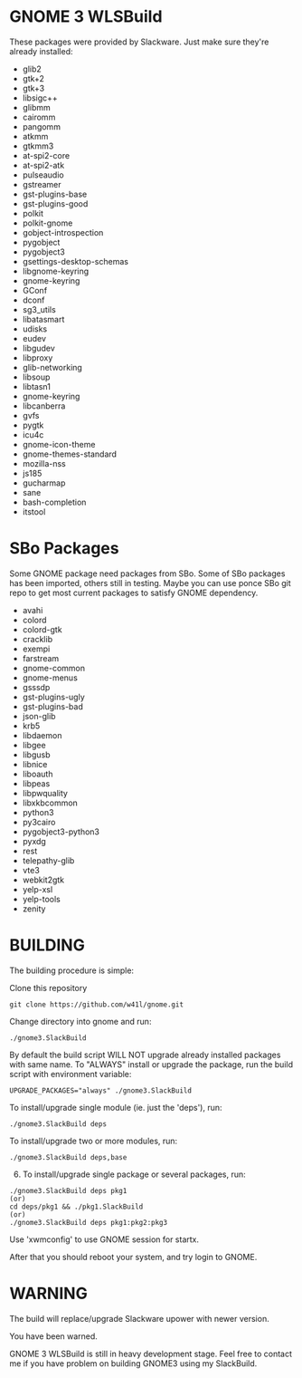 GNOME 3 WLSBuild
================

These packages were provided by Slackware. Just make sure they're
already installed:

* glib2
* gtk+2
* gtk+3
* libsigc++
* glibmm
* cairomm
* pangomm
* atkmm
* gtkmm3
* at-spi2-core
* at-spi2-atk
* pulseaudio
* gstreamer
* gst-plugins-base
* gst-plugins-good
* polkit
* polkit-gnome
* gobject-introspection
* pygobject
* pygobject3
* gsettings-desktop-schemas
* libgnome-keyring
* gnome-keyring
* GConf
* dconf
* sg3_utils
* libatasmart
* udisks
* eudev
* libgudev
* libproxy
* glib-networking
* libsoup
* libtasn1
* gnome-keyring
* libcanberra
* gvfs
* pygtk
* icu4c
* gnome-icon-theme
* gnome-themes-standard
* mozilla-nss
* js185
* gucharmap
* sane
* bash-completion
* itstool

SBo Packages
============

Some GNOME package need packages from SBo. Some of SBo packages has
been imported, others still in testing. Maybe you can use ponce SBo git repo to
get most current packages to satisfy GNOME dependency.

* avahi
* colord
* colord-gtk
* cracklib
* exempi
* farstream
* gnome-common
* gnome-menus
* gsssdp
* gst-plugins-ugly
* gst-plugins-bad
* json-glib
* krb5
* libdaemon
* libgee
* libgusb
* libnice
* liboauth
* libpeas
* libpwquality
* libxkbcommon
* python3
* py3cairo
* pygobject3-python3
* pyxdg
* rest
* telepathy-glib
* vte3
* webkit2gtk
* yelp-xsl
* yelp-tools
* zenity

BUILDING
========

The building procedure is simple:

Clone this repository

```
git clone https://github.com/w41l/gnome.git
```

Change directory into gnome and run:

```
./gnome3.SlackBuild
```

By default the build script WILL NOT upgrade already installed
   packages with same name. To "ALWAYS" install or upgrade the package,
   run the build script with environment variable:

```
UPGRADE_PACKAGES="always" ./gnome3.SlackBuild
```

To install/upgrade single module (ie. just the 'deps'), run:

```
./gnome3.SlackBuild deps
```

To install/upgrade two or more modules, run:

```
./gnome3.SlackBuild deps,base
```

6. To install/upgrade single package or several packages, run:

```
./gnome3.SlackBuild deps pkg1
(or)
cd deps/pkg1 && ./pkg1.SlackBuild
(or)
./gnome3.SlackBuild deps pkg1:pkg2:pkg3
```

Use 'xwmconfig' to use GNOME session for startx.

After that you should reboot your system, and try login to GNOME.

WARNING
=======

The build will replace/upgrade Slackware upower with newer version.

You have been warned.

GNOME 3 WLSBuild is still in heavy development stage. Feel free to
contact me if you have problem on building GNOME3 using my
SlackBuild.
